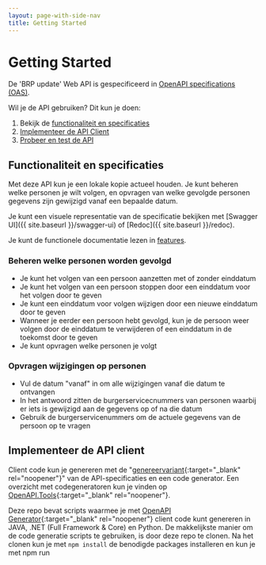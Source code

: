 ```yaml
---
layout: page-with-side-nav
title: Getting Started
---
```

# Getting Started
De 'BRP update' Web API is gespecificeerd in [OpenAPI specifications (OAS)](https://swagger.io/specification/).

Wil je de API gebruiken? Dit kun je doen:

1. Bekijk de [functionaliteit en specificaties](#functionaliteit-en-specificaties)
2. [Implementeer de API Client](#implementeer-de-api-client)
3. [Probeer en test de API](#probeer-en-test-de-api)

## Functionaliteit en specificaties
Met deze API kun je een lokale kopie actueel houden. Je kunt beheren welke personen je wilt volgen, en opvragen van welke gevolgde personen gegevens zijn gewijzigd vanaf een bepaalde datum.

Je kunt een visuele representatie van de specificatie bekijken met [Swagger UI]({{ site.baseurl }}/swagger-ui) of [Redoc]({{ site.baseurl }}/redoc).

Je kunt de functionele documentatie lezen in [features](./features).

### Beheren welke personen worden gevolgd
* Je kunt het volgen van een persoon aanzetten met of zonder einddatum
* Je kunt het volgen van een persoon stoppen door een einddatum voor het volgen door te geven
* Je kunt een einddatum voor volgen wijzigen door een nieuwe einddatum door te geven
* Wanneer je eerder een persoon hebt gevolgd, kun je de persoon weer volgen door de einddatum te verwijderen of een einddatum in de toekomst door te geven
* Je kunt opvragen welke personen je volgt

### Opvragen wijzigingen op personen
* Vul de datum "vanaf" in om alle wijzigingen vanaf die datum te ontvangen
* In het antwoord zitten de burgerservicecnummers van personen waarbij er iets is gewijzigd aan de gegevens op of na die datum
* Gebruik de burgerservicenummers om de actuele gegevens van de persoon op te vragen

## Implementeer de API client
Client code kun je genereren met de "[genereervariant](https://github.com/BRP-API/Haal-Centraal-BRP-Update-API/blob/master/specificatie/genereervariant/openapi.yaml){:target="_blank" rel="noopener"}" van de API-specificaties en een code generator. Een overzicht met codegeneratoren kun je vinden op [OpenAPI.Tools](https://openapi.tools/#sdk){:target="_blank" rel="noopener"}.

Deze repo bevat scripts waarmee je met [OpenAPI Generator](https://openapi-generator.tech/){:target="_blank" rel="noopener"} client code kunt genereren in JAVA, .NET (Full Framework & Core) en Python. De makkelijkste manier om de code generatie scripts te gebruiken, is door deze repo te clonen. Na het clonen kun je met `npm install` de benodigde packages installeren en kun je met npm run <script naam> één van de volgende scripts uitvoeren:
- oas:generate-java-client (voor JAVA client code)
- oas:generate-netcore-client (voor .NET Core client code)
- oas:generate-net-client (voor .NET Full Framework client code)
- oas:generate-python-client (voor Python client code)

Een lijst met andere ondersteunde generator opties kun je vinden in de [Generators List](https://openapi-generator.tech/docs/generators){:target="_blank" rel="noopener"} van OpenAPI Generator.

Note. De prerequisite van OpenAPI Generator is JAVA. Je moet een JAVA runtime installeren voordat je OpenAPI Generator kunt gebruiken
  
